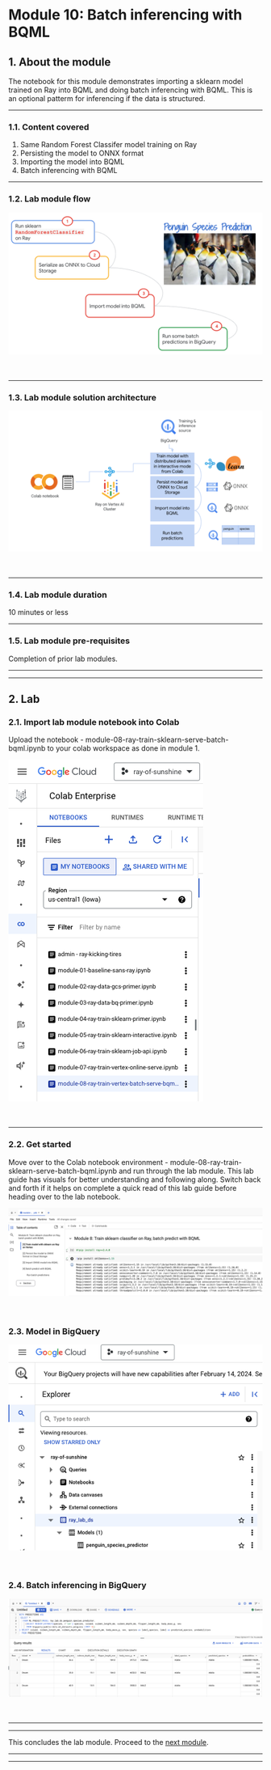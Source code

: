 # Module 10: Batch inferencing with BQML

## 1. About the module
The notebook for this module demonstrates importing a sklearn model trained on Ray into BQML and doing batch inferencing with BQML. This is an optional patterm for inferencing if the data is structured.
<hr>

### 1.1. Content covered

1. Same Random Forest Classifer model training on Ray
2. Persisting the model to ONNX format
3. Importing the  model into BQML
4. Batch inferencing with BQML

<hr>
 
### 1.2. Lab module flow

![M1-1](./images/skl-m08-01.png)   
<br><br>

<hr>

### 1.3. Lab module solution architecture

![M1-1](./images/skl-m08-02.png)   
<br><br>

<hr>

### 1.4. Lab module duration

10 minutes or less 

<hr>

### 1.5. Lab module pre-requisites

Completion of prior lab modules.

<hr><hr>

## 2. Lab

### 2.1. Import lab module notebook into Colab
Upload the notebook - module-08-ray-train-sklearn-serve-batch-bqml.ipynb to your colab workspace as done in module 1.


![M1-1](./images/skl-m08-03.png)   
<br><br>

<hr>


### 2.2. Get started

Move over to the Colab notebook environment - module-08-ray-train-sklearn-serve-batch-bqml.ipynb and run through the lab module. This lab guide has visuals for better understanding and following along. Switch back and forth if it helps on complete a quick read of this lab guide before heading over to the lab notebook.

![M1-1](./images/skl-m08-04.png)   
<br><br>



### 2.3. Model in BigQuery

![M1-1](./images/skl-m08-05.png)   
<br><br>


### 2.4. Batch inferencing in BigQuery

![M1-1](./images/skl-m08-06.png)   
<br><br>



<hr><hr>

This concludes the lab module. Proceed to the [next module](module-end.md).

<hr><hr>

